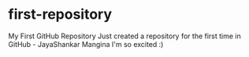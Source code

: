 # first-repository
My First GitHub Repository
Just created a repository for the first time in GitHub - JayaShankar Mangina
I'm so excited :)